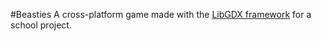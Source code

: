 #Beasties
A cross-platform game made with the [LibGDX framework](https://libgdx.badlogicgames.com/) for a school project.
